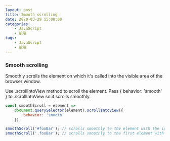 ```yaml
---
layout: post
title: Smooth scrolling
date: 2020-03-29 15:00:00
categories:
    - JavaScript
    - 前端
tags:
    - JavaScript
    - 前端
---
```


### Smooth scrolling

Smoothly scrolls the element on which it's called into the visible area of the browser window.

Use .scrollIntoView method to scroll the element. Pass { behavior: 'smooth' } to .scrollIntoView so it scrolls smoothly.

```js
const smoothScroll = element =>
    document.querySelector(element).scrollIntoView({
        behavior: 'smooth'
    });

smoothScroll('#fooBar'); // scrolls smoothly to the element with the id fooBar
smoothScroll('.fooBar'); // scrolls smoothly to the first element with a class of fooBar
```
